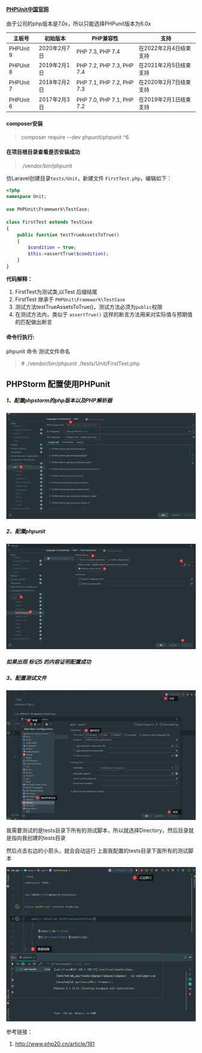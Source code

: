 #### [PHPUnit中国官网](http://www.phpunit.cn/)

由于公司的php版本是7.0x，所以只能选择PHPunit版本为6.0x

| 主板号    | 初始版本     | PHP兼容性                 | 支持                   |
| --------- | ------------ | ------------------------- | ---------------------- |
| PHPUnit 9 | 2020年2月7日 | PHP 7.3, PHP 7.4          | 在2022年2月4日结束支持 |
| PHPUnit 8 | 2019年2月1日 | PHP 7.2, PHP 7.3, PHP 7.4 | 在2021年2月5日结束支持 |
| PHPUnit 7 | 2018年2月2日 | PHP 7.1, PHP 7.2, PHP 7.3 | 在2020年2月7日结束支持 |
| PHPUnit 6 | 2017年2月3日 | PHP 7.0, PHP 7.1, PHP 7.2 | 在2019年2月1日结束支持 |



#### composer安装

> composer require --dev phpunit/phpunit ^6



#### 在项目根目录查看是否安装成功

> ./vendor/bin/phpunit



仿Laravel创建目录`tests/Unit`，新建文件 `FirstTest.php`，编辑如下：

```php
<?php
namespace Unit;

use PHPUnit\Framework\TestCase;

class FirstTest extends TestCase
{
    public function testTrueAssetsToTrue()
    {
        $condition = true;
        $this->assertTrue($condition);
    }
}
```



**代码解释：**

1. FirstTest为测试类,以Test 后缀结尾
2. FirstTest 继承于 `PHPUnit\Framework\TestCase`
3. 测试方法testTrueAssetsToTrue()，测试方法必须为`public`权限
4. 在测试方法内，类似于 `assertTrue()` 这样的断言方法用来对实际值与预期值的匹配做出断言



#### **命令行执行:**

phpunit 命令 测试文件命名

> \#  ./vendor/bin/phpunit ./tests/Unit/FirstTest.php 



## PHPStorm 配置使用PHPunit

##### 1、配置phpstorm的php版本以及PHP解析器

![20200928114613.png](../../assets/php/PHPunit/20200928114613.png)



##### 2、配置phpunit

![20200928114913.png](../../assets/php/PHPunit/20200928114913.png)

##### 如果出现 标记5  的内容证明配置成功



##### 3、配置测试文件

![20200928115606.png](../../assets/php/PHPunit/20200928115606.png)

我需要测试的是tests目录下所有的测试脚本，所以就选择Directory，然后目录就是指向我创建的tests目录



然后点击右边的小箭头，就会自动运行 上面我配置的tests目录下面所有的测试脚本

![20200928115738.png](../../assets/php/PHPunit/20200928115738.png)





参考链接：

1. http://www.php20.cn/article/181
